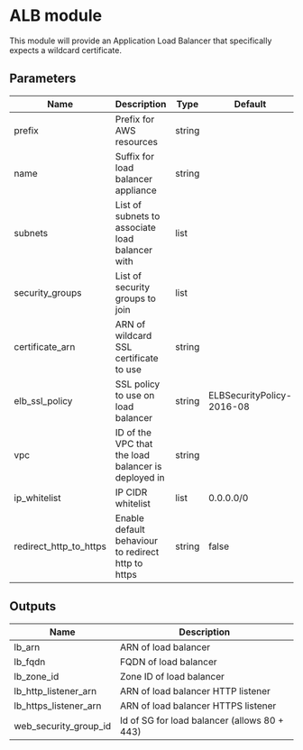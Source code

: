 # ALB module

This module will provide an Application Load Balancer that specifically expects a wildcard certificate.

## Parameters
| Name                   | Description                                         | Type   | Default                   |
| ---------------------- | --------------------------------------------------- | ------ | ------------------------- |
| prefix                 | Prefix for AWS resources                            | string |                           |
| name                   | Suffix for load balancer appliance                  | string |                           |
| subnets                | List of subnets to associate load balancer with     | list   |                           |
| security_groups        | List of security groups to join                     | list   |                           |
| certificate_arn        | ARN of wildcard SSL certificate to use              | string |                           |
| elb_ssl_policy         | SSL policy to use on load balancer                  | string | ELBSecurityPolicy-2016-08 |
| vpc                    | ID of the VPC that the load balancer is deployed in | string |                           |
| ip_whitelist           | IP CIDR whitelist                                   | list   | 0.0.0.0/0                 |
| redirect_http_to_https | Enable default behaviour to redirect http to https  | string | false                     |

## Outputs
| Name                  | Description                                  |
| --------------------- | -------------------------------------------- |
| lb_arn                | ARN of load balancer                         |
| lb_fqdn               | FQDN of load balancer                        |
| lb_zone_id            | Zone ID of load balancer                     |
| lb_http_listener_arn  | ARN of load balancer HTTP listener           |
| lb_https_listener_arn | ARN of load balancer HTTPS listener          |
| web_security_group_id | Id of SG for load balancer (allows 80 + 443) |
